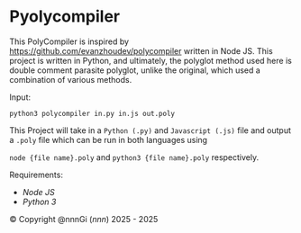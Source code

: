 # Pyolycompiler

This PolyCompiler is inspired by https://github.com/evanzhoudev/polycompiler written in Node JS.
This project is written in Python, and ultimately, the polyglot method used here is double comment parasite polyglot,
unlike the original, which used a combination of various methods.

Input:
```python3
python3 polycompiler in.py in.js out.poly
```

This Project will take in a ```Python (.py)``` and ```Javascript (.js)``` file and output a ```.poly``` file which can be run in both languages using

```node {file name}.poly```
and
```python3 {file name}.poly```
respectively.

Requirements:
 - *Node JS*
 - *Python 3*
   

© Copyright @nnnGi (_nnn_) 2025 - 2025
